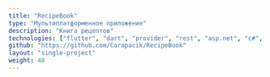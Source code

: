 ```yaml
---
title: "RecipeBook"
type: "Мультиплатформенное приложение"
description: "Книга рецептов"
technologies: ["flutter", "dart", "provider", "rest", "asp.net", "c#", "postgresql"]
github: "https://github.com/Carapacik/RecipeBook"
layout: "single-project"
weight: 48
---
```

